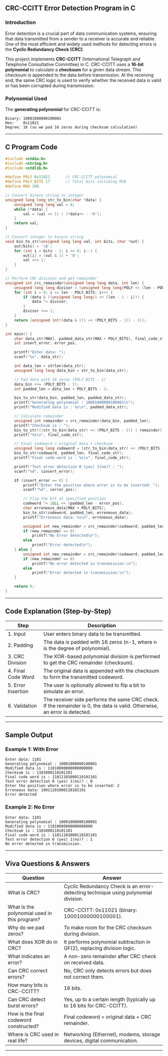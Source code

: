 
##  CRC-CCITT Error Detection Program in C

###  Introduction

Error detection is a crucial part of data communication systems, ensuring that data transmitted from a sender to a receiver is accurate and reliable. One of the most efficient and widely used methods for detecting errors is the **Cyclic Redundancy Check (CRC)**.

This project implements **CRC-CCITT** (International Telegraph and Telephone Consultative Committee) in C. CRC-CCITT uses a **16-bit polynomial** to calculate a **checksum** for a given data stream. This checksum is appended to the data before transmission. At the receiving end, the same CRC logic is used to verify whether the received data is valid or has been corrupted during transmission.

###  Polynomial Used

The **generating polynomial** for CRC-CCITT is:

```
Binary: 10001000000100001
Hex:    0x11021
Degree: 16 (so we pad 16 zeros during checksum calculation)
```

---

##  C Program Code

```c
#include <stdio.h>
#include <string.h>
#include <stdlib.h>

#define POLY 0x11021       // CRC-CCITT polynomial
#define POLY_BITS 17       // Total bits including MSB
#define MAX 100

// Convert binary string to integer
unsigned long long str_to_bin(char *data) {
    unsigned long long val = 0;
    while (*data) {
        val = (val << 1) | (*data++ - '0');
    }
    return val;
}

// Convert integer to binary string
void bin_to_str(unsigned long long val, int bits, char *out) {
    out[bits] = '\0';
    for (int i = bits - 1; i >= 0; i--) {
        out[i] = (val & 1) + '0';
        val >>= 1;
    }
}

// Perform CRC division and get remainder
unsigned int crc_remainder(unsigned long long data, int len) {
    unsigned long long divisor = (unsigned long long)POLY << (len - POLY_BITS);
    for (int i = 0; i <= len - POLY_BITS; i++) {
        if (data & ((unsigned long long)1 << (len - 1 - i))) {
            data ^= divisor;
        }
        divisor >>= 1;
    }
    return (unsigned int)(data & ((1 << (POLY_BITS - 1)) - 1));
}

int main() {
    char data_str[MAX], padded_data_str[MAX + POLY_BITS], final_code_str[MAX + POLY_BITS];
    int insert_error, error_pos;

    printf("Enter data: ");
    scanf("%s", data_str);

    int data_len = strlen(data_str);
    unsigned long long data_bin = str_to_bin(data_str);

    // Pad data with 16 zeros (POLY_BITS - 1)
    data_bin <<= (POLY_BITS - 1);
    int padded_len = data_len + POLY_BITS - 1;

    bin_to_str(data_bin, padded_len, padded_data_str);
    printf("Generating polynomial : 10001000000100001\n");
    printf("Modified data is : %s\n", padded_data_str);

    // Calculate remainder
    unsigned int remainder = crc_remainder(data_bin, padded_len);
    printf("Checksum is : ");
    bin_to_str(((str_to_bin(data_str) << (POLY_BITS - 1)) | remainder), padded_len, final_code_str);
    printf("%s\n", final_code_str);

    // Final codeword = original data + checksum
    unsigned long long codeword = (str_to_bin(data_str) << (POLY_BITS - 1)) | remainder;
    bin_to_str(codeword, padded_len, final_code_str);
    printf("Final code word is : %s\n", final_code_str);

    printf("Test error detection 0 (yes) 1(no)? : ");
    scanf("%d", &insert_error);

    if (insert_error == 0) {
        printf("Enter the position where error is to be inserted: ");
        scanf("%d", &error_pos);

        // Flip the bit at specified position
        codeword ^= 1ULL << (padded_len - error_pos);
        char erroneous_data[MAX + POLY_BITS];
        bin_to_str(codeword, padded_len, erroneous_data);
        printf("Erroneous data: %s\n", erroneous_data);

        unsigned int new_remainder = crc_remainder(codeword, padded_len);
        if (new_remainder == 0)
            printf("No Error detected\n");
        else
            printf("Error detected\n");
    } else {
        unsigned int new_remainder = crc_remainder(codeword, padded_len);
        if (new_remainder == 0)
            printf("No error detected in transmission.\n");
        else
            printf("Error detected in transmission.\n");
    }

    return 0;
}
```

---

##  Code Explanation (Step-by-Step)

| Step               | Description                                                                                                               |
| ------------------ | ------------------------------------------------------------------------------------------------------------------------- |
| 1. Input           | User enters binary data to be transmitted.                                                                                |
| 2. Padding         | The data is padded with 16 zeros (n-1, where n is the degree of polynomial).                                              |
| 3. CRC Division    | The XOR-based polynomial division is performed to get the CRC remainder (checksum).                                       |
| 4. Final Code Word | The original data is appended with the checksum to form the transmitted codeword.                                         |
| 5. Error Insertion | The user is optionally allowed to flip a bit to simulate an error.                                                        |
| 6. Validation      | The receiver side performs the same CRC check. If the remainder is 0, the data is valid. Otherwise, an error is detected. |

---

##  Sample Output

### Example 1: With Error

```
Enter data: 1101
Generating polynomial : 10001000000100001
Modified data is : 11010000000000000000
Checksum is : 1101000110101101
Final code word is : 11011101000110101101
Test error detection 0 (yes) 1(no)? : 0
Enter the position where error is to be inserted: 2
Erroneous data: 10011101000110101101
Error detected
```

### Example 2: No Error

```
Enter data: 1101
Generating polynomial : 10001000000100001
Modified data is : 11010000000000000000
Checksum is : 1101000110101101
Final code word is : 11011101000110101101
Test error detection 0 (yes) 1(no)? : 1
No error detected in transmission.
```

---

##  Viva Questions & Answers

| Question                                     | Answer                                                                             |
| -------------------------------------------- | ---------------------------------------------------------------------------------- |
| What is CRC?                                 | Cyclic Redundancy Check is an error-detecting technique using polynomial division. |
| What is the polynomial used in this program? | CRC-CCITT: 0x11021 (binary: 10001000000100001).                                    |
| Why do we pad zeros?                         | To make room for the CRC checksum during division.                                 |
| What does XOR do in CRC?                     | It performs polynomial subtraction in GF(2), replacing division logic.             |
| What indicates an error?                     | A non-zero remainder after CRC check on received data.                             |
| Can CRC correct errors?                      | No, CRC only detects errors but does not correct them.                             |
| How many bits is CRC-CCITT?                  | 16 bits.                                                                           |
| Can CRC detect burst errors?                 | Yes, up to a certain length (typically up to 16 bits for CRC-CCITT).               |
| How is the final codeword constructed?       | Final codeword = original data + CRC remainder.                                    |
| Where is CRC used in real life?              | Networking (Ethernet), modems, storage devices, digital communication.             |

---

